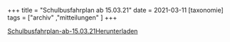 +++
title = "Schulbusfahrplan ab 15.03.21"
date = 2021-03-11
[taxonomie]
tags = ["archiv" ,"mitteilungen" ]
+++

[Schulbusfahrplan-ab-15.03.21](https://volksschule-partenkirchen.de/wp-content/uploads/Schulbusfahrplan-ab-15.03.21.pdf)[Herunterladen](https://volksschule-partenkirchen.de/wp-content/uploads/Schulbusfahrplan-ab-15.03.21.pdf)
